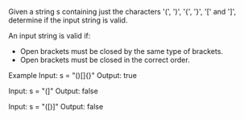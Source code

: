 Given a string s containing just the characters '(', ')', '{', '}', '[' and ']', determine if the input string is valid.

An input string is valid if:
  - Open brackets must be closed by the same type of brackets.
  - Open brackets must be closed in the correct order.

Example
Input: s = "()[]{}"
Output: true

Input: s = "(]"
Output: false

Input: s = "([)]"
Output: false